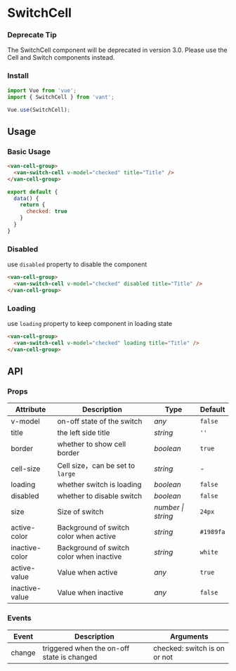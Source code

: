 # SwitchCell

### Deprecate Tip

The SwitchCell component will be deprecated in version 3.0. Please use the Cell and Switch components instead.

### Install

```js
import Vue from 'vue';
import { SwitchCell } from 'vant';

Vue.use(SwitchCell);
```

## Usage

### Basic Usage

```html
<van-cell-group>
  <van-switch-cell v-model="checked" title="Title" />
</van-cell-group>
```

```js
export default {
  data() {
    return {
      checked: true
    }
  }
}
```

### Disabled

use `disabled` property to disable the component

```html
<van-cell-group>
  <van-switch-cell v-model="checked" disabled title="Title" />
</van-cell-group>
```

### Loading

use `loading` property to keep component in loading state

```html
<van-cell-group>
  <van-switch-cell v-model="checked" loading title="Title" />
</van-cell-group>
```

## API

### Props

| Attribute | Description | Type | Default |
|------|------|------|------|
| v-model | on-off state of the switch | *any* | `false` |
| title | the left side title | *string* | `''` |
| border | whether to show cell border | *boolean* | `true` |
| cell-size | Cell size，can be set to `large` | *string* | - |
| loading | whether switch is loading | *boolean* | `false` |
| disabled | whether to disable switch | *boolean* | `false` |
| size | Size of switch | *number \| string* | `24px` |
| active-color | Background of switch color when active | *string* | `#1989fa` |
| inactive-color | Background of switch color when inactive | *string* | `white` |
| active-value | Value when active | *any* | `true` |
| inactive-value | Value when inactive | *any* | `false` |

### Events

| Event | Description | Arguments |
|------|------|------|
| change | triggered when the on-off state is changed | checked: switch is on or not |
